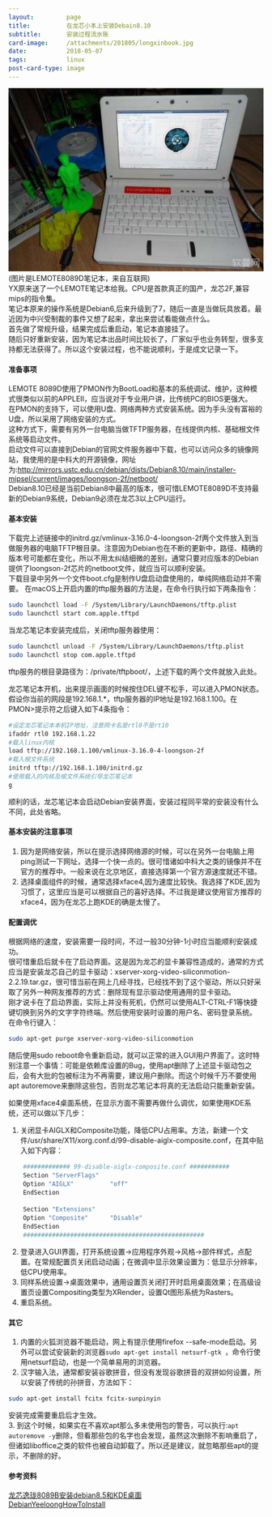 ```yaml
---
layout:         page
title:          在龙芯小本上安装Debain8.10
subtitle:      	安装过程流水账
card-image:		/attachments/201805/longxinbook.jpg
date:           2018-05-07
tags:           linux
post-card-type: image
---
```

![](/attachments/201805/longxinbook.jpg)  
(图片是LEMOTE8089D笔记本，来自互联网)  
YX原来送了一个LEMOTE笔记本给我。CPU是首款真正的国产，龙芯2F,兼容mips的指令集。  
笔记本原来的操作系统是Debian6,后来升级到了7，随后一直是当做玩具放着。最近因为中兴受制裁的事件又想了起来，拿出来尝试看能做点什么。  
首先做了常规升级，结果完成后重启动，笔记本直接挂了。  
随后只好重新安装，因为笔记本出品时间比较长了，厂家似乎也业务转型，很多支持都无法获得了。所以这个安装过程，也不能说顺利，于是成文记录一下。  

#### 准备事项
LEMOTE 8089D使用了PMON作为BootLoad和基本的系统调试、维护，这种模式很类似以前的APPLEII，应当说对于专业用户讲，比传统PC的BIOS更强大。  
在PMON的支持下，可以使用U盘、网络两种方式安装系统。因为手头没有富裕的U盘，所以采用了网络安装的方式。  
这种方式下，需要有另外一台电脑当做TFTP服务器，在线提供内核、基础根文件系统等启动文件。  
启动文件可以直接到Debian的官网文件服务器中下载，也可以访问众多的镜像网站，我使用的是中科大的开源镜像，网址为:<http://mirrors.ustc.edu.cn/debian/dists/Debian8.10/main/installer-mipsel/current/images/loongson-2f/netboot/>  
Debian8.10已经是当前Debian8中最高的版本，很可惜LEMOTE8089D不支持最新的Debian9系统，Debian9必须在龙芯3以上CPU运行。  
#### 基本安装
下载完上述链接中的initrd.gz/vmlinux-3.16.0-4-loongson-2f两个文件放入到当做服务器的电脑TFTP根目录。注意因为Debian也在不断的更新中，路径、精确的版本号可能都在变化，所以不用太纠结细微的差别，通常只要对应版本的Debian提供了loongson-2f芯片的netboot文件，就应当可以顺利安装。  
下载目录中另外一个文件boot.cfg是制作U盘启动盘使用的，单纯网络启动并不需要。
在macOS上开启内置的tftp服务器的方法是，在命令行执行如下两条指令：  
```bash
sudo launchctl load -F /System/Library/LaunchDaemons/tftp.plist
sudo launchctl start com.apple.tftpd
```
当龙芯笔记本安装完成后，关闭tftp服务器使用：  
```bash
sudo launchctl unload -F /System/Library/LaunchDaemons/tftp.plist
sudo launchctl stop com.apple.tftpd
```
tftp服务的根目录路径为：/private/tftpboot/，上述下载的两个文件就放入此处。  

龙芯笔记本开机，出来提示画面的时候按住DEL键不松手，可以进入PMON状态。  
假设你当前的网段是192.168.1.*，tftp服务器的IP地址是192.168.1.100。在PMON>提示符之后键入如下4条指令：  
```bash
#设定龙芯笔记本本机IP地址，注意网卡名是rtl0不是rt10
ifaddr rtl0 192.168.1.22
#载入linux内核
load tftp://192.168.1.100/vmlinux-3.16.0-4-loongson-2f
#载入根文件系统
initrd tftp://192.168.1.100/initrd.gz
#使用载入的内核及根文件系统引导龙芯笔记本
g
```
顺利的话，龙芯笔记本会启动Debian安装界面，安装过程同平常的安装没有什么不同，此处省略。  

#### 基本安装的注意事项
1. 因为是网络安装，所以在提示选择网络源的时候，可以在另外一台电脑上用ping测试一下网址，选择一个快一点的。很可惜诸如中科大之类的镜像并不在官方的推荐中。一般来说在北京地区，直接选择第一个官方源速度就还不错。  
2. 选择桌面组件的时候，通常选择xface4,因为速度比较快。我选择了KDE,因为习惯了，这里应当是可以根据自己的喜好选择。不过我是建议使用官方推荐的xface4，因为在龙芯上跑KDE的确是太慢了。  

#### 配置调优
根据网络的速度，安装需要一段时间，不过一般30分钟-1小时应当能顺利安装成功。  
很可惜重启后就卡在了启动界面。这是因为龙芯的显卡兼容性造成的，通常的方式应当是安装龙芯自己的显卡驱动：xserver-xorg-video-siliconmotion-2.2.19.tar.gz，很可惜当前在网上几经寻找，已经找不到了这个驱动，所以只好采取了另外一种网友推荐的方式：删除现有显示驱动使用通用的显卡驱动。  
刚才说卡在了启动界面，实际上并没有死机，仍然可以使用ALT-CTRL-F1等快捷键切换到另外的文字字符终端。然后使用安装时设置的用户名、密码登录系统。  
在命令行键入：  
```bash
sudo apt-get purge xserver-xorg-video-siliconmotion
```
随后使用sudo reboot命令重新启动，就可以正常的进入GUI用户界面了。这时特别注意一个事情：可能是依赖库设置的Bug，使用apt删除了上述显卡驱动包之后，会有大批的包被标注为不再需要，建议用户删除。而这个时候千万不要使用apt autoremove来删除这些包，否则龙芯笔记本将真的无法启动只能重新安装。  

如果使用xface4桌面系统，在显示方面不需要再做什么调优，如果使用KDE系统，还可以做以下几步：  

1. 关闭显卡AIGLX和Composite功能，降低CPU占用率。方法，新建一个文件/usr/share/X11/xorg.conf.d/99-disable-aiglx-composite.conf，在其中贴入如下内容：  
```bash
	############# 99-disable-aiglx-composite.conf ###########
	Section "ServerFlags"
	Option "AIGLX"          "off"
	EndSection

	Section "Extensions"
	Option "Composite"      "Disable"
	EndSection
	##################################################
```
2. 登录进入GUI界面，打开系统设置->应用程序外观->风格->部件样式，点配置。在常规配置页关闭启动动画；在微调中显示效果设置为：低显示分辨率，低CPU使用率。 
3. 同样系统设置->桌面效果中，通用设置页关闭打开时启用桌面效果；在高级设置页设置Compositing类型为XRender，设置Qt图形系统为Rasters。  
4. 重启系统。  

#### 其它
1. 内置的火狐浏览器不能启动，网上有提示使用firefox --safe-mode启动。另外可以尝试安装新的浏览器`sudo apt-get install netsurf-gtk `，命令行使用netsurf启动，也是一个简单易用的浏览器。  
2. 汉字输入法，通常都安装谷歌拼音，但没有发现谷歌拼音的双拼如何设置，所以安装了传统的孙拼音，方法如下：  
```bash
sudo apt-get install fcitx fcitx-sunpinyin
```
安装完成需要重启后才生效。  
3. 到这个时候，如果实在不喜欢apt那么多未使用包的警告，可以执行:`apt autoremove -y`删除，但看那些包的名字也会发现，虽然这次删除不影响重启了，但诸如liboffice之类的软件也被自动卸载了。所以还是建议，就忽略那些apt的提示，不删除的好。  

#### 参考资料
[龙芯逸珑8089B安装debian8.5和KDE桌面](https://blog.csdn.net/lophyxp/article/details/51764748)  
[DebianYeeloongHowToInstall](https://wiki.debian.org/DebianYeeloong/HowTo/Install)  

